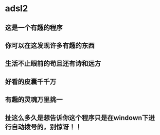 # adsl2
## 这是一个有趣的程序
## 你可以在这发现许多有趣的东西
## 生活不止眼前的苟且还有诗和远方
## 好看的皮囊千千万
## 有趣的灵魂万里挑一

## 扯这么多久是想告诉你这个程序只是在windown下进行自动拨号的，别惊讶！！